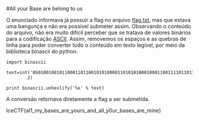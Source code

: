 #All your Base are belong to us

O enunciado informava já possuir a flag no arquivo
[flag.txt](https://play.icec.tf/problem-static/flag_63c24d48595eae318c9a174f37ffb0f128758e5c16fea0ffebf12b0ba5f5b26a.txt),
mas que estava uma bangunça e não era possível submeter assim. Observando o
conteúdo do arquivo, não era muito difícil perceber que se tratava de valores
binários para a codificação [ASCII](https://en.wikipedia.org/wiki/ASCII).
Assim, removemos os espaços e as quebras de linha para poder converter todo o
conteúdo em texto legível, por meio da biblioteca binascii do python. 

```
import binascii

text=int('0b01001001011000110110010101000011010101000100011001111011011000010110110000110001010111110110110101111001010111110110001001100001011100110110010101110011010111110110000101110010011001010101111101111001011011110111010101110010011100110101111101100001011011100110010001011111011000010110110001101100010111110111100100110000011101010111001001011111011000100110000101110011011001010111001101011111011000010111001001100101010111110110110101101001011011100110010101111101',
        2)

print binascii.unhexlify('%x' % text)
```

A conversão retornava diretamente a flag a ser submetida.

IceCTF{al1_my_bases_are_yours_and_all_y0ur_bases_are_mine}
